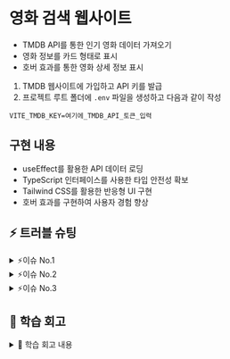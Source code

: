 # 영화 검색 웹사이트

- TMDB API를 통한 인기 영화 데이터 가져오기
- 영화 정보를 카드 형태로 표시
- 호버 효과를 통한 영화 상세 정보 표시

1. TMDB 웹사이트에 가입하고 API 키를 발급
2. 프로젝트 루트 폴더에 `.env` 파일을 생성하고 다음과 같이 작성

```
VITE_TMDB_KEY=여기에_TMDB_API_토큰_입력
```

## 구현 내용
- useEffect를 활용한 API 데이터 로딩
- TypeScript 인터페이스를 사용한 타입 안전성 확보
- Tailwind CSS를 활용한 반응형 UI 구현
- 호버 효과를 구현하여 사용자 경험 향상

## ⚡ 트러블 슈팅

<details>
<summary>⚡이슈 No.1</summary>
  
- 문제 상황: TMDB API 호출 시 CORS 오류 발생
- 원인: 클라이언트 측에서 직접 API를 호출할 때 발생하는 교차 출처 리소스 공유(CORS) 제한
- 해결 방법: 프록시 서버를 설정하거나 TMDB API의 v4 대신 v3를 사용하여 해결함
</details>

<details>
<summary>⚡이슈 No.2</summary>
  
- 문제 상황: TypeScript에서 API 응답 데이터의 타입 정의가 어려움
- 원인: API에서 반환되는 데이터 구조가 복잡하고 중첩된 객체를 포함함
- 해결 방법: 인터페이스를 정의하고 필요한 속성만 선택적으로 사용하는 방식으로 해결
</details>

<details>
<summary>⚡이슈 No.3</summary>
  
- 문제 상황: 환경 변수(.env)가 Vite 프로젝트에서 인식되지 않음
- 원인: Vite에서는 환경 변수 이름 앞에 'VITE_' 접두사가 필요함
- 해결 방법: 환경 변수 이름을 'VITE_TMDB_KEY'로 수정하여 해결
</details>

## 📢 학습 회고

<details>
<summary>📢 학습 회고 내용</summary>
  
이해한 점:
- React에서 useEffect와 useState를 활용한 API 데이터 관리 방법
- TypeScript를 사용하여 데이터 타입을 정의하고 안전하게 처리하는 방법
- Tailwind CSS의 유틸리티 클래스를 사용한 UI 구현 방식
- 환경 변수를 통한 API 키 관리의 중요성

어려운 점 (개선 방법):
- 복잡한 API 응답 구조를 TypeScript로 타입화하는 과정 → TypeScript의 유틸리티 타입을 더 공부하고 활용하기
- Tailwind CSS의 클래스명이 길어져 가독성이 떨어지는 문제 → 컴포넌트 분리와 @apply 지시어 활용하기
- API 호출 시 로딩 상태와 에러 처리 구현의 어려움 → 상태 관리 라이브러리나 React Query 같은 도구 학습하기

회고:
- 처음으로 외부 API를 활용한 프로젝트를 구현하면서 실제 데이터를 다루는 경험을 쌓을 수 있었음
- TypeScript의 필요성을 체감했으며, 타입 안전성이 개발 생산성에 미치는 영향을 이해함
- 반응형 디자인의 중요성과 사용자 경험을 고려한 UI 설계의 가치를 알게 됨
</details>
